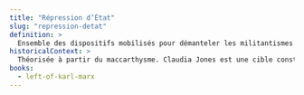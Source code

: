 ```yaml
---
title: "Répression d’État"
slug: "repression-detat"
definition: >
  Ensemble des dispositifs mobilisés pour démanteler les militantismes noirs, féminins et communistes.
historicalContext: >
  Théorisée à partir du maccarthysme. Claudia Jones est une cible constante du FBI et des dispositifs anti-communistes.
books:
  - left-of-karl-marx
---
```

